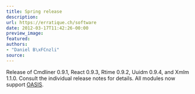```yaml
---
title: Spring release
description:
url: https://erratique.ch/software
date: 2012-03-17T11:42:26-00:00
preview_image:
featured:
authors:
- "Daniel B\xFCnzli"
source:
---
```


<p>Release of Cmdliner 0.9.1, React 0.9.3, Rtime 0.9.2, Uuidm 0.9.4, and Xmlm 1.1.0. Consult the individual release notes for details. All modules now support <a href="http://oasis.ocamlcore.org"><abbr>OASIS</abbr></a>.</p>
